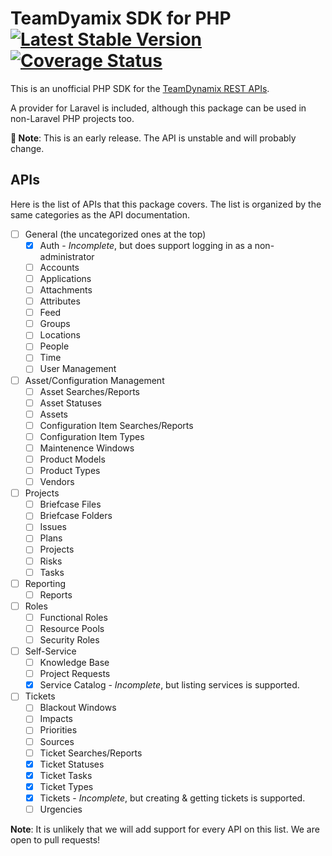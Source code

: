 # TeamDyamix SDK for PHP [![Latest Stable Version](http://poser.pugx.org/northwestern-sysdev/tdx-php-sdk/v)](https://packagist.org/packages/northwestern-sysdev/tdx-php-sdk) [![Coverage Status](https://coveralls.io/repos/github/NIT-Administrative-Systems/tdx-php-sdk/badge.svg?t=tcLuCD)](https://coveralls.io/github/NIT-Administrative-Systems/tdx-php-sdk) 
This is an unofficial PHP SDK for the [TeamDynamix REST APIs](https://solutions.teamdynamix.com/TDWebApi/).

A provider for Laravel is included, although this package can be used in non-Laravel PHP projects too.

**🚨 Note**: This is an early release. The API is unstable and will probably change.

## APIs
Here is the list of APIs that this package covers. The list is organized by the same categories as the API documentation.

- [ ] General (the uncategorized ones at the top)
  - [x] Auth - *Incomplete*, but does support logging in as a non-administrator
  - [ ] Accounts
  - [ ] Applications
  - [ ] Attachments
  - [ ] Attributes
  - [ ] Feed
  - [ ] Groups
  - [ ] Locations
  - [ ] People
  - [ ] Time
  - [ ] User Management
- [ ] Asset/Configuration Management
  - [ ] Asset Searches/Reports
  - [ ] Asset Statuses
  - [ ] Assets
  - [ ] Configuration Item Searches/Reports
  - [ ] Configuration Item Types
  - [ ] Maintenence Windows
  - [ ] Product Models
  - [ ] Product Types
  - [ ] Vendors
- [ ] Projects
  - [ ] Briefcase Files
  - [ ] Briefcase Folders
  - [ ] Issues
  - [ ] Plans
  - [ ] Projects
  - [ ] Risks
  - [ ] Tasks
- [ ] Reporting
  - [ ] Reports
- [ ] Roles
  - [ ] Functional Roles
  - [ ] Resource Pools
  - [ ] Security Roles
- [ ] Self-Service
  - [ ] Knowledge Base
  - [ ] Project Requests
  - [x] Service Catalog - *Incomplete*, but listing services is supported.
- [ ] Tickets
  - [ ] Blackout Windows
  - [ ] Impacts
  - [ ] Priorities
  - [ ] Sources
  - [ ] Ticket Searches/Reports
  - [x] Ticket Statuses
  - [x] Ticket Tasks
  - [x] Ticket Types
  - [x] Tickets - *Incomplete*, but creating & getting tickets is supported.
  - [ ] Urgencies

**Note**: It is unlikely that we will add support for every API on this list. We are open to pull requests!